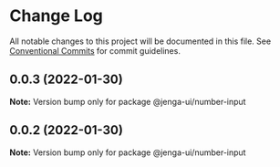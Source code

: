 # Change Log

All notable changes to this project will be documented in this file.
See [Conventional Commits](https://conventionalcommits.org) for commit guidelines.

## 0.0.3 (2022-01-30)

**Note:** Version bump only for package @jenga-ui/number-input

## 0.0.2 (2022-01-30)

**Note:** Version bump only for package @jenga-ui/number-input

